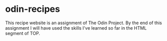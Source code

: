 # odin-recipes
This recipe website is an assignment of The Odin Project. By the end of this assignment I will have used the skills I've learned so far in the HTML segment of TOP.